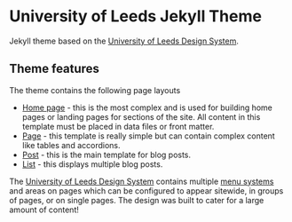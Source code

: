 # University of Leeds Jekyll Theme

Jekyll theme based on the [University of Leeds Design System](https://designsystem.leeds.ac.uk).

## Theme features

The theme contains the following page layouts

* [Home page](https://github.com/peteredwards/uol-jekyll-theme/wiki/Home-page) - this is the most complex and is used for building home pages or landing pages for sections of the site. All content in this template must be placed in data files or front matter.
* [Page](https://github.com/peteredwards/uol-jekyll-theme/wiki/Page) - this template is really simple but can contain complex content like tables and accordions.
* [Post](https://github.com/peteredwards/uol-jekyll-theme/wiki/Post) - this is the main template for blog posts.
* [List](https://github.com/peteredwards/uol-jekyll-theme/wiki/List) - this displays multiple blog posts.

The [University of Leeds Design System](https://designsystem.leeds.ac.uk) contains multiple [menu systems](https://github.com/peteredwards/uol-jekyll-theme/wiki/Menus) and areas on pages which can be configured to appear sitewide, in groups of pages, or on single pages. The design was built to cater for a large amount of content!





